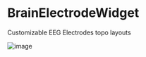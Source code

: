 # BrainElectrodeWidget
Customizable EEG Electrodes topo layouts

![image](https://github.com/user-attachments/assets/3b9b35ff-1aaf-45a9-bd6b-b2a1e32eb534)
